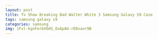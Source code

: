 ```yaml
---
layout: post
title: Tv Show Breaking Bad Walter White 3 Samsung Galaxy S9 Case
tags: samsung galaxy s9
categories: samsung
img: 1Fxl-kgnFerbXOdS_OxApAU-rEDxaor9B
---
```

